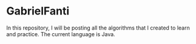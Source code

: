 # GabrielFanti
In this repository, I will be posting all the algorithms that I created to learn and practice.
The current language is Java.
